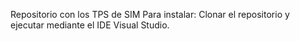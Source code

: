 Repositorio con los TPS de SIM
Para instalar: Clonar el repositorio y ejecutar mediante el IDE Visual Studio.
